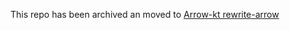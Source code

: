 This repo has been archived an moved to [Arrow-kt rewrite-arrow](https://github.dev/arrow-kt/rewrite-arrow)